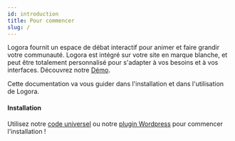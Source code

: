 ```yaml
---
id: introduction
title: Pour commencer
slug: /
---
```


Logora fournit un espace de débat interactif pour animer et faire grandir votre communauté. Logora est intégré sur votre site en marque blanche, et peut être totalement personnalisé pour s'adapter à vos besoins et à vos interfaces. Découvrez notre [Démo](https://demo.logora.fr).

Cette documentation va vous guider dans l'installation et dans l'utilisation de Logora.

#### Installation

Utilisez notre [code universel](installation/javascript-sdk) ou notre [plugin Wordpress](installation/wordpress) pour commencer l'installation !

